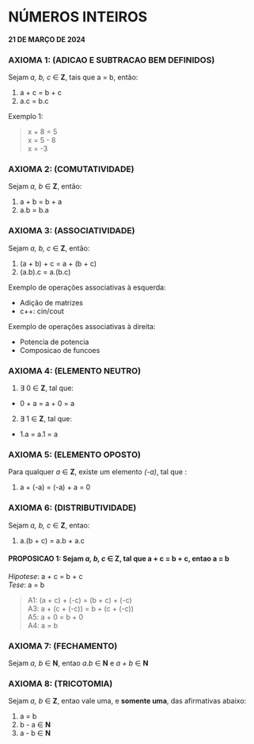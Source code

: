 # NÚMEROS INTEIROS
#### 21 DE MARÇO DE 2024

### **AXIOMA 1**: (ADICAO E SUBTRACAO BEM DEFINIDOS)

Sejam *a, b, c* ∈ **Z**, tais que a = b, então:

1. a + c = b + c
2. a.c = b.c

Exemplo 1:
> x + 8 = 5  
> x = 5 - 8  
> x = -3

### **AXIOMA 2**: (COMUTATIVIDADE)

Sejam *a, b* ∈ **Z**, então:

1. a + b = b + a
2. a.b = b.a

### **AXIOMA 3**: (ASSOCIATIVIDADE)

Sejam *a, b, c* ∈ **Z**, então:

1. (a + b) + c = a + (b + c)
1. (a.b).c = a.(b.c)

Exemplo de operações associativas à esquerda:
* Adição de matrizes
* c++: cin/cout

Exemplo de operações associativas à direita:
* Potencia de potencia
* Composicao de funcoes

### **AXIOMA 4**: (ELEMENTO NEUTRO)

1. ∃ 0 ∈ **Z**, tal que:

 * 0 + a = a + 0 = a

2. ∃ 1 ∈ **Z**, tal que:

* 1.a = a.1 = a

### **AXIOMA 5**: (ELEMENTO OPOSTO)

Para qualquer *a* ∈ **Z**, existe um elemento *(-a)*, tal que :

1. a + (-a) = (-a) + a = 0

### **AXIOMA 6**: (DISTRIBUTIVIDADE)

Sejam *a, b, c* ∈ **Z**, entao:
1. a.(b + c) = a.b + a.c


#### **PROPOSICAO 1**: Sejam *a, b, c* ∈ **Z**, tal que a + c = b + c, entao a = b

*Hipotese*: a + c = b + c  
*Tese*: a = b

> A1: (a + c) + (-c) = (b + c) + (-c)  
> A3: a + (c + (-c)) = b + (c + (-c))   
> A5: a + 0 = b + 0  
> A4: a = b

### **AXIOMA 7**: (FECHAMENTO)

Sejam *a, b* ∈ **N**, entao *a.b* ∈ **N** e *a + b* ∈ **N** 

### **AXIOMA 8**: (TRICOTOMIA)

Sejam *a, b* ∈ **Z**, entao vale uma, e **somente uma**, das afirmativas abaixo:
1. a = b
1. b - a ∈ **N**
1. a - b ∈ **N**
